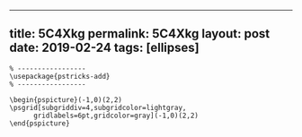 ---
 title: 5C4Xkg
 permalink: 5C4Xkg
 layout: post
 date: 2019-02-24
 tags: [ellipses]
 ---

```latex% Dans le préambule
% -----------------
\usepackage{pstricks-add}
% -----------------

\begin{pspicture}(-1,0)(2,2)
\psgrid[subgriddiv=4,subgridcolor=lightgray,
      gridlabels=6pt,gridcolor=gray](-1,0)(2,2)
\end{pspicture}
```